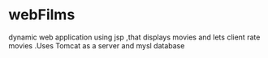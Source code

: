 # webFilms
dynamic web application using jsp ,that displays movies and lets client rate movies .Uses Tomcat as a server and mysl database
